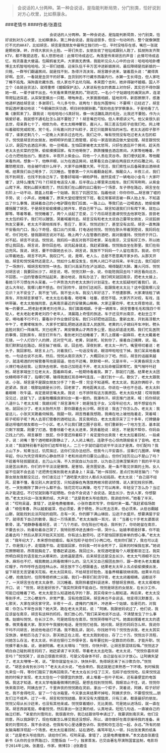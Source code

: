 > 会说话的人分两种。第一种会说话，是指能判断局势，分门别类，恰好说到对方心坎里，比如蔡康永。

###老情书
####作者/张嘉佳

						会说话的人分两种。第一种会说话，是指能判断局势，分门别类，恰好说到对方心坎里，比如蔡康永。第二种会说话，是指话很多，但没一句动听的，整个就像弹匣打不光的AK47，比如胡言。胡言是我朋友中最特立独行的一位，平时没啥存在感，嘴巴一张就是颗核弹，砰，炸得大家灰头土脸。一哥们失恋，女朋友收了他钻戒跟别人跑了。狐朋狗友齐聚KTV，都不敢提这茬，有人悠悠地说：此情可待成追忆。角落里传来胡言的声音：此情可待成追忆，贱货喜逢大傻逼。包厢鸦雀无声。大家面无表情，我能听见众人心中的台词：哈哈哈哈卧槽博主太机智哈哈哈哈。又一哥们结婚，迎亲队伍千辛万苦冲进新娘房间，最后障碍是找新娘的一只鞋。一群爷们翻遍房间，就是找不到，急得汗流浃背。胡言踱步进来，皱着眉头说：“藏得真好啊。丑货，一看就是丑货干的好事，丑货别的不行藏东西最内行。水獭一生长得丑，但人家吃了睡不捣鬼。海狗喜欢藏东西，但人家也不去坑乌贼。本来图个吉利，她非得破坏婚姻。国人不立个《击毙丑货法》，就得重修《婚姻保护法》。人家说有些女的表面上对你好，其实巴不得你跟她一样，一辈子嫁不出去，今天看来果然是真的。”刚说完，一名小个子姑娘哇的痛哭出声，连滚带爬钻进床底，从床架里摸出一只鞋，嚎啕奔走。大家面面相觑，猛地欢呼。新郎擦擦汗，感激地递杯酒给胡言说：多谢哥们，今儿多亏你，说两句！我在外围惨叫：不要啊！已经迟了，胡言举起酒杯激动地说：“今朝痛饮庆功酒，明日树倒猢狲散。”我劝他去学学蔡康永，于是他看了几集《康熙来了》，跟我说：哈哈哈哈小S真好玩，像一块活蹦乱跳的毛肚，比我还不要脸。作为火锅爱好者，我就想不通毛肚怎么就不要脸了？！胡言嘴巴可怕，但人孝顺讲义气。他父亲很久前去世，母亲靠七十了，相依为命。老太太精神矍铄，嘉兴人，隔三差五包粽子给我们吃。网上嚎叫着甜粽党咸粽党，党个毛，只有嘉兴的才叫粽子，其它只能算有馅的米包。老太太送粽子那不得了，谁家还剩几个，一定晚上大家杀过去吃光。我们之中，唯有悦悦没有吃过老太太包的粽子。悦悦是胡言的女朋友，她明明学的是工商管理，却在一家连锁酒店做大堂经理。胡言跟悦悦认识，是因为去酒店开房。他一旦喝高，生怕回家被老太太怒骂，只好在酒店开个房间，趁天亮老太太去买菜的空隙，偷偷摸摸回家。有次他喝倒了，跌跌撞撞去酒店房间。大家等他睡着，齐心合力把他抬出门，搬进车，半夜开上紫金山，将他一个人丢在灵谷寺。我们埋伏起来，等他醒来看热闹。想象一下，他睁开眼，以为在酒店房间，结果看见自己躺在两座巨大的石雕之间。石雕怒瞪双目，他会被吓成什么样子，大家不由捧腹大笑。干完活，我们索性从后备厢拿出酒继续喝。结果我们自己喝多了，沉沉睡去。管春第一个大叫着翻身起来，推醒众人，半夜三点，我们找不到胡言，也找不到自己车了。管春好端端一辆帕萨特，居然变成了一辆电动小金鸟！大家吓傻了，这特么撞鬼了吗？打胡言电话没人接，后半夜山上哪里来出租车。我们骂骂咧咧，从紫金山爬下来，爬到山脚天都亮了。然后我们在山脚的出口看到一个场景，车子停在路边，胡言坐在石阶上一动不动，膝盖上枕着一个姑娘。我忘了饥困交加，指着他说：你你你你……胡言做了嘘的手势，说：小声点，她睡着了。原来大堂经理悦悦下班，看见常客胡言被一群人抬上车，不知道出了什么事情，就骑着自己的小电驴跟在我们后面，一路上山。等我们去一边喝酒去，她偷偷摸摸摇醒了胡言。于是胡言偷偷摸摸让她开车，把自己带下山。胡言知道我们只有爬下来，就在山脚等。等着等着，悦悦睡着了。两个人谈起了恋爱，三个月后胡言邀请悦悦去他家吃饭，尝尝老太太包的粽子。我们可以蹭饭，哭着喊着同去。胡言没有和老太太说自己要带女朋友，只说狐朋狗友又要来，老太太不屑地挥挥手，答应了。那天，悦悦迟到了，甚至没有出现。胡言一直焦躁不安看向门口，我心下奇怪，借口出门买烟，打电话给悦悦。悦悦在那头带着哭腔说，我妈妈在呢，你们吃吧，替我跟胡言说对不起。晚上两个人在管春的酒吧，面对面僵持。悦悦终于开口，对不起。胡言不说话。悦悦说，我妈妈一直反对我不回老家，呆在南京，又没有好工作，所以她想让我回去。胡言说，那你回去吧。说完起身就走，我赶紧跟着。悦悦独自坐在那里。我们在街边兜风。我说，胡言，要不你跟她去长沙。胡言说，我放不下妈妈一个人留在南京。我说，你可以带着她去。胡言不吭声。我叹口气，说，是啊，老人么，总是不愿意离开家乡的。从那天开始，胡言和悦悦虽然还是恋人，恍如什么都没发生，但两人闭口不谈将来。半年过去，我们组织了一场旅行，喊胡言和悦悦一块去。我们兴高采烈在泸沽湖边，喝得酩酊大醉。篝火闪烁，悦悦对胡言说：我要回长沙了。胡言说，嗯。悦悦沉默一会，说，你能陪我回去吗？胡言看向远方，不回答。一边的管春突然站起来，激动地说，我有办法了，我们明天就回南京，把老太太接上，看她习不习惯在外头呆着。一个声势浩大的老太太旅行计划诞生。老太太狐疑地盯着我们，说，这么大年纪，我哪儿都不想去。你们别吹牛，就你们这阅历，能跟我老太太比？这中国我哪儿没见识？太不安全了，我不坐飞机。我不坐火车。我没几年好活了，不想遭那罪。大家凑钱租了辆房车，开到胡言家楼下。老太太左右看看，咂咂嘴：哇塞，感觉不错。大家齐齐对视，有戏，连哄带骗，老太太勉强同意，去离南京最近的安徽黄山瞅瞅。大家正要欢呼，老太太得意地说，我唯一的要求……把老赵老黄老刘也带上。我们面面相觑。于是一辆房车，胡言管春毛毛和我四个年轻人，老太老赵老黄老刘四个老年人，清晨踏上奇怪的旅途。车子还没开出南京，老赵坐立不安，嘀咕着不行不行，要看孙子作业做好没有。我们只好把他送回去。重新出发，开到高淳都大中午了，老黄哮喘发作，大家手忙脚乱把她送进高淳人民医院。老黄的儿子媳妇开车冲到，劈头盖脸对我们一阵痛骂。天已经黑了。离安徽黄山才两百多公里，抵达却遥遥无期。我们忙乱医院的事情，回到房车，胡言打开车门，看到老刘已经睡着了，茶几上摆着一副麻将，老太太戴着老花镜，一个人打四个人的牌，还对空气说，老黄，别装死，轮到你了。接着自己摸牌，说，碰。我们默默站在路边，胡言抽了根烟，说，回去吧。深夜到家，老太太一开门，嘴里唠叨着说：老头子，我回家啦。胡言关上门，对着我们，一句话没有说，眼泪哗啦啦往下掉。我们呆呆地看着他，一句话也说不出来。然后，悦悦从南京消失了，大概回长沙了吧。然后，胡言的话越来越少，就连喝酒的时候管春骂他是弱逼，他也不还嘴，默默喝一杯。又是半年，一天黄昏胡言火急火燎打电话给我，让我快去他家。他自己加班走不开，老太太玩命催回家帮忙。我气喘吁吁赶到，胡言家端坐三位老太太，围着麻将桌，一脸期待看着我。算了，那就打几圈。结果老太太团伙精明得不得了，指哪打哪，输得我面红耳赤呻吟连连，一直打到十一点。散伙了，老太太跟我说，小张，胡言是不是跟女朋友分手了？我一愣：完全不知道啊。老太太说，我送你俩粽子，你赶紧讲。我说：哦那姑娘是长沙的，回老家了，两地距离太远，你说在一块也不合适。老太太斜着眼睛：吹牛逼，肯定是胡言嘴太臭。我说：也不排除有这方面原因。老太太拍大腿：哎呀我都没见过，这就飞了，这畜牲糟蹋良家妇女一套一套的。我瀑布汗。胡言推门进来，喊：妈你胡说八道什么？老太太喊：我媳妇呢？胡言瀑布汗：她是独生子女，父母年纪也大，她不想留在外地，就回长沙了。老太太勃然大怒：那你跟着去长沙啊。胡言说：我去了你怎么办。老太太：我留这儿，小张天天跪着伺候我。我腿一软。胡言拽着我想跑，我瘫在地上被他拖着走，哭着喊：粽子呢粽子呢？两人去哥们管春的酒吧扯淡。其实我明白，老太太南京呆了三十多年，打牌健身遛达唠嗑的朋友都在一个小区。老人不比我们建立圈子容易，他们重新到一个地方生活，基本就只剩下寂寞。刚要了打酒，管春领着个老太太进来，哭丧着脸说：胡言，不是我不帮你，你妈自己找上门的。胡言暴怒：放屁，你手里还拎着粽子！肯定是你出卖我！老太太拄着拐杖，一拍桌子，说：闭嘴！整个酒吧都刹那静止了，人人闭上嘴巴，连歌手也心惊肉跳偷偷关了音响。老太太说：“我就特别看不起你们这帮年轻人，二三十岁就叨逼叨说平平淡淡才是真。你们配吗？我上山下乡，知青当过，饥荒挨过，这你们没办法经历。但我今儿平安喜乐，没事打几圈牌，早睡早起，你以为凭空得来的心静自然凉？老和尚说终归要见山是山，但你们经历见山不是山了吗？不趁着年轻拔腿就走，去刀山火海，不入世就自以为出世，以为自己活佛涅槃来的？我的平平淡淡是苦出来的，你们的平平淡淡是懒惰，是害怕，是贪图安逸，是一条不敢见世面的土狗。女人留不住就不会去追？还把责任推到我老太婆身上！呆逼。”她一挥拐杖，差点打到胡言脑门：“你那女朋友我都没见过，你们谁见过？”酒吧里大部分人都点头如捣蒜。老太太说：“自己弱不经风，屁事不懂，看见别人奔波受苦，只知道躲在角落放两根冷箭说矫情，说人家犯贱穷折腾。呸，一天到晚除了算计什么都不会。钱花完可以再赚，吃亏了可以再来，年轻没了怎么办？当过兵才能退伍，不打仗就别看不起牺牲。你会不会说话？会说话，就去长沙，告诉人家，你想娶她。”老太太抖出一张发黄的纸，大声说：“这是我老头写给我的，我读给你听。”她看了半天，说：“哎哟呆逼，拿错了，这是电费催缴单。小张你喜欢写字，你临时来一篇。”我赶紧临场朗诵：“相信青春，所以越爱越深，但必须爱。勇于牺牲，所以死去活来，但必须来。从低谷翻越山巅，就能找到云淡风轻的庭院。总有一天，你的脚下满山梯田，沿途汗水盛开。想要满屋子安宁，就得丢下自己的骸骨，路过一万场美景。”老太太抽我一耳光，说：“当着七十岁老太婆面说骸骨，滚。”她静静看着胡言，说：“几个月前，你在阳台打电话，我听到了。你劝她留在南京，不要去长沙。劝着劝着自己哭了，我特别想冲进去揍你一顿，哭什么，姑娘孝顺是好事，你不能追着去吗？然后从那天开始天天加班，你有这么勤劳吗，还不是怕回家孤单单的想心事。”老太太说：“我年纪大了，本来想你结婚后，每天包粽子给你们小两口吃。吃到你们腻了，我也可以走了。你是我儿子，走错路不怕，走错就回家，你妈我一时半会死不了，回来的时候我在家。”她说完擦擦眼泪，昂首挺胸走了。管春赶紧送她。我回过头，发现酒吧里每个人眼里都泪汪汪。我突然明白胡言的语言能力从哪来的，这绝逼是遗传。后来胡言还是没去长沙。老太太气得眼不见为净，麻将也不打，喊我教她上网看微博什么的。没几天又自己报团去旅行，跟一群老头老太戴着红帽子，咋咋呼呼去逛桂林山水。胡言放不下心想跟着去，结果老太太早上五点偷偷摸摸出发，留下胡言无言望着天花板。老太太回来后，不给胡言好脸色，准备养精蓄锐继续跑。结果半月后心梗，抢救及时，住院等搭桥换二尖瓣。我们一群哥们轮流守夜，老太太闭着眼睛，话都说不了。一天胡言坐在老太太身旁，沉沉睡着。我刚拎着塑料袋进来，想替胡言换班。老太太艰难地开口，说：“悦悦，胡言是好孩子。”我突然哭得不能自已。悦悦是胡言的女朋友，在长沙工作，可能已经睡着了吧。老太太是怎么知道她名字的？那，其实母亲什么都知道。再后来，老太太没等到手术，二次心梗发作，非常严重，没有抢救回来。胡言再也不会说话，他变得沉默寡言。头七那天，大家在胡言家守灵。半夜十一点，虚掩的门推开，冲进来一个姑娘，妆是花的，对我喊：你怎么不早告诉我？她大哭，跪在老太太灵前，说：“阿姨，我跟爸妈说过了，他们说，我应该留在南京，胡言有这样的妈妈，我们放心的。”我们呆呆地说不出话，不清楚发生了什么事情。姑娘叫悦悦，在长沙工作，可是她现在在南京。悦悦哭得喘不过气。她面前摆着老太太的遗像，微笑看着大家。那天中午我接到电话，是悦悦打给我。她问我，胡言的妈妈怎么样。我说你干吗不问胡言，她说他电话打不通。我不敢乱讲，就问，你找她干吗？悦悦告诉我，老太太其实没旅游，单枪匹马去了长沙。那天她正在上班，老太太跑到柜台，存了二十万。悦悦出于流程，问她怎么存法，老太太说，听说在银行工作很辛苦，每年要拉到一定数目的存款，才能升职。悦悦摸不着头脑，说，谢谢阿姨。老太太嘀咕：“悦悦，你快升职，让胡言那混球后悔。”悦悦这才明白自己碰到胡言妈妈了。她赶紧请了半天假，带着老太太去吃饭。老太太说，“悦悦你喜欢胡言吗？”悦悦哭了，说自己很喜欢胡言，可是父母身体不好，自己留在长沙才放心。让阿姨失望了。老太太嘿嘿一笑，说，“那你就留在长沙，快快升职，免得胡言来了长沙欺负你。”悦悦说，“胡言会肯到长沙吗？”老太太点头说，“他会来的，我这就是过来熟悉一下环境。到时候我先来住一阵，等你们踏实了我再回南京。”老太太在长沙住了三天，包粽子给悦悦吃。后来悦悦送她的时候才发现，老太太住在一个很便宜的旅馆，桌上堆着一些叶子和米，还有最便宜的电饭锅。我这才知道，老太太学电脑看微博的原因，是想去找到悦悦啊。我眼泪止不住，说，悦悦你快来南京吧，阿姨去世了。千里奔丧的悦悦跪在灵前，拿出一个粽子，哭着说，阿姨，粽子好好吃，我不舍得吃完，留了一个在冰箱里。今天拿出来结果坏掉啦，阿姨求求你，不要怪悦悦……朋友们泣不成声。过了一年，胡言和悦悦结婚。那天没有大摆筵席，只有三桌，都是最好的朋友。悦悦父母从长沙赶来，也没有其他亲戚。悦悦穿着婚纱，无比美丽。可是她从进场后，就一直在哭。胡言西装笔挺，牵着悦悦，然后拿出一张泛黄的纸，认真地读。短短几句话，一直被自己的抽泣打断。“亲爱的刘雪同志，我很喜欢你，我已经跟领导申请过了，我要调到南京来。他们没同意，所以我辞职了。现在档案怎么移交我还没想好。所以，请你做好在南京接待我的准备。亲爱的刘雪同志，我不会说话，但我有句心里话要告诉你。我想和你生活在一起，永远。”所有的朋友脑海都浮现起一个场景。老太太拄着拐杖，站在酒吧，痛骂年轻人一顿，抖出张发黄的纸条说：“这是老头写给我的，读给你们听。哎哟呆逼，拿错了，这是电费催缴单。”本文选自张嘉佳新书《从你的全世界路过》，完整版由「一个」独家首发。已交由著名导演陈国富监制，电影将于2014年公映。张嘉佳，作家。微博ID：@张嘉佳 